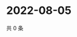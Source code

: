 # 2022-08-05

共 0 条

<!-- BEGIN WEIBO -->
<!-- 最后更新时间 Fri Aug 05 2022 04:01:31 GMT+0800 (China Standard Time) -->

<!-- END WEIBO -->
